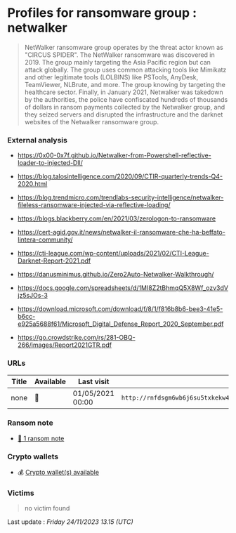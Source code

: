 # Profiles for ransomware group : **netwalker**


> NetWalker ransomware group operates by the threat actor known as "CIRCUS SPIDER". The NetWalker ransomware was discovered in 2019. The group mainly targeting the Asia Pacific region but can attack globally. The group uses common attacking tools like Mimikatz and other legitimate tools (LOLBINS) like PSTools, AnyDesk, TeamViewer, NLBrute, and more. The group knowing by targeting the healthcare sector. Finally, in January 2021, Netwalker was takedown by the authorities, the police have confiscated hundreds of thousands of dollars in ransom payments collected by the Netwalker group, and they seized servers and disrupted the infrastructure and the darknet websites of the Netwalker ransomware group.

### External analysis
- https://0x00-0x7f.github.io/Netwalker-from-Powershell-reflective-loader-to-injected-Dll/

- https://blog.talosintelligence.com/2020/09/CTIR-quarterly-trends-Q4-2020.html

- https://blog.trendmicro.com/trendlabs-security-intelligence/netwalker-fileless-ransomware-injected-via-reflective-loading/

- https://blogs.blackberry.com/en/2021/03/zerologon-to-ransomware

- https://cert-agid.gov.it/news/netwalker-il-ransomware-che-ha-beffato-lintera-community/

- https://cti-league.com/wp-content/uploads/2021/02/CTI-League-Darknet-Report-2021.pdf

- https://danusminimus.github.io/Zero2Auto-Netwalker-Walkthrough/

- https://docs.google.com/spreadsheets/d/1MI8Z2tBhmqQ5X8Wf_ozv3dVjz5sJOs-3

- https://download.microsoft.com/download/f/8/1/f816b8b6-bee3-41e5-b6cc-e925a5688f61/Microsoft_Digital_Defense_Report_2020_September.pdf

- https://go.crowdstrike.com/rs/281-OBQ-266/images/Report2021GTR.pdf

### URLs
| Title | Available | Last visit | fqdn | Screenshot 
|---|---|---|---|---|
| none | 🔴 | 01/05/2021 00:00 | `http://rnfdsgm6wb6j6su5txkekw4u4y47kp2eatvu7d6xhyn5cs4lt4pdrqqd.onion` | ❌ | 


### Ransom note
* [📝 1 ransom note](notes/netwalker)

### Crypto wallets
* 💰 <a href="/#/crypto/netwalker.md">Crypto wallet(s) available</a>


### Victims

> no victim found




Last update : _Friday 24/11/2023 13.15 (UTC)_

